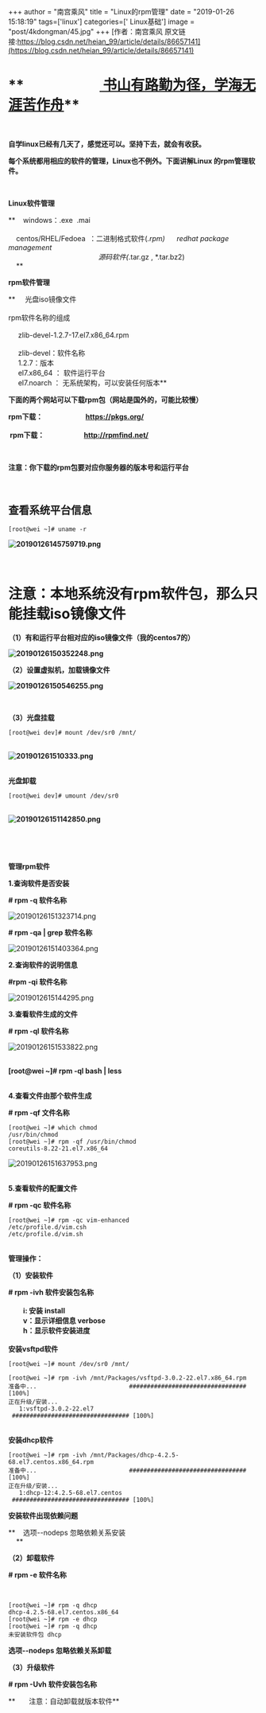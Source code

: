 +++
author = "南宫乘风"
title = "Linux的rpm管理"
date = "2019-01-26 15:18:19"
tags=['linux']
categories=[' Linux基础']
image = "post/4kdongman/45.jpg"
+++
[作者：南宫乘风   原文链接:https://blog.csdn.net/heian_99/article/details/86657141](https://blog.csdn.net/heian_99/article/details/86657141)

# **                       <u> 书山有路勤为径，学海无涯苦作舟</u>**

 

**自学linux已经有几天了，感觉还可以。坚持下去，就会有收获。**

**每个系统都用相应的软件的管理，Linux也不例外。下面讲解Linux 的rpm管理软件。**

 

**Linux软件管理**

**    windows：.exe  .mai<br>        <br>     centos/RHEL/Fedoea  ：二进制格式软件(*.rpm)      redhat package management<br>                                               源码软件(*.tar.gz , *.tar.bz2) <br>     **

**rpm软件管理**

**     光盘iso镜像文件<br>        <br> rpm软件名称的组成<br>     <br>      zlib-devel-1.2.7-17.el7.x86_64.rpm<br>      <br>      zlib-devel：软件名称<br>      1.2.7：版本<br>      el7.x86_64 ： 软件运行平台<br>      el7.noarch ： 无系统架构，可以安装任何版本**

**下面的两个网站可以下载rpm包（网站是国外的，可能比较慢）**

**rpm下载：                          https://pkgs.org/<br>       <br>  rpm下载：                        http://rpmfind.net/**

 

**注意：你下载的rpm包要对应你服务器的版本号和运行平台**

 

## **查看系统平台信息**

```
[root@wei ~]# uname -r
```

**![20190126145759719.png](https://img-blog.csdnimg.cn/20190126145759719.png)**

 

# **注意：本地系统没有rpm软件包，那么只能挂载iso镜像文件**

**（1）有和运行平台相对应的iso镜像文件（我的centos7的）**

**![20190126150352248.png](https://img-blog.csdnimg.cn/20190126150352248.png)**

**（2）设置虚拟机，加载镜像文件**

**![20190126150546255.png](https://img-blog.csdnimg.cn/20190126150546255.png)**

 

**（3）光盘挂载**

```
[root@wei dev]# mount /dev/sr0 /mnt/
```

<br>**![201901261510333.png](https://img-blog.csdnimg.cn/201901261510333.png)**

<br>**光盘卸载**

```
[root@wei dev]# umount /dev/sr0 
```

<br>**![20190126151142850.png](https://img-blog.csdnimg.cn/20190126151142850.png)**

 

 

**管理rpm软件**

**1.查询软件是否安装**

**# rpm -q 软件名称**

![20190126151323714.png](https://img-blog.csdnimg.cn/20190126151323714.png)

**# rpm -qa | grep 软件名称**

![20190126151403364.png](https://img-blog.csdnimg.cn/20190126151403364.png)

**2.查询软件的说明信息**

**#rpm -qi 软件名称**

![2019012615144295.png](https://img-blog.csdnimg.cn/2019012615144295.png)

**3.查看软件生成的文件**

**# rpm -ql 软件名称**

![20190126151533822.png](https://img-blog.csdnimg.cn/20190126151533822.png)

<br>**[root@wei ~]# rpm -ql bash | less**

<br>**4.查看文件由那个软件生成**

**# rpm -qf 文件名称**

```
[root@wei ~]# which chmod
/usr/bin/chmod
[root@wei ~]# rpm -qf /usr/bin/chmod 
coreutils-8.22-21.el7.x86_64
```

![20190126151637953.png](https://img-blog.csdnimg.cn/20190126151637953.png)

<br>**5.查看软件的配置文件**

**# rpm -qc 软件名称**

```
[root@wei ~]# rpm -qc vim-enhanced
/etc/profile.d/vim.csh
/etc/profile.d/vim.sh
```

<br>**管理操作：**

**（1）安装软件**

**# rpm -ivh 软件安装包名称<br>         <br>          i: 安装 install<br>          v：显示详细信息 verbose<br>          h：显示软件安装进度<br>          <br> 安装vsftpd软件**

```
[root@wei ~]# mount /dev/sr0 /mnt/

[root@wei ~]# rpm -ivh /mnt/Packages/vsftpd-3.0.2-22.el7.x86_64.rpm 
准备中...                          ################################# [100%]
正在升级/安装...
   1:vsftpd-3.0.2-22.el7              ################################# [100%]
```

<br>**安装dhcp软件**

```
[root@wei ~]# rpm -ivh /mnt/Packages/dhcp-4.2.5-68.el7.centos.x86_64.rpm 
准备中...                          ################################# [100%]
正在升级/安装...
   1:dhcp-12:4.2.5-68.el7.centos      ################################# [100%]
```

**安装软件出现依赖问题**

**    选项--nodeps 忽略依赖关系安装<br>     **

**（2）卸载软件**

**# rpm -e 软件名称**

 

```
[root@wei ~]# rpm -q dhcp
dhcp-4.2.5-68.el7.centos.x86_64
[root@wei ~]# rpm -e dhcp
[root@wei ~]# rpm -q dhcp
未安装软件包 dhcp 
```

**选项--nodeps 忽略依赖关系卸载**

**（3）升级软件**

**# rpm -Uvh 软件安装包名称**

**       注意：自动卸载就版本软件**

 
